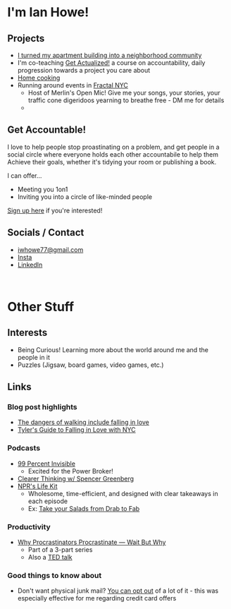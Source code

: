 # I'm Ian Howe!

## Projects 
- [I turned my apartment building into a neighborhood community](https://ianhowe.substack.com/p/community-without-the-commute)
- I'm co-teaching [Get Actualized!](https://www.notion.so/ulyart/Get-Actualized-class-resources-18529d498c83806cb79dd2c49d3f394c) a course on accountability, daily progression towards a project you care about 
- [Home cooking](/homeCooking)
- Running around events in [Fractal NYC](https://fractalnyc.com/) 
  - Host of Merlin's Open Mic! Give me your songs, your stories, your traffic cone digeridoos yearning to breathe free - DM me for details
  - 
 
## Get Accountable! 
I love to help people stop proastinating on a problem, and get people in a social circle where everyone holds each other accountabile to help them Achieve their goals, whether it's tidying your room or publishing a book. 

I can offer...
- Meeting you 1on1 
- Inviting you into a circle of like-minded people

[Sign up here](https://forms.gle/5RHuzvKszHsoJEKo6) if you're interested!


## Socials / Contact

* [iwhowe77@gmail.com](mailto:iwhowe77@gmail.com)   
* [Insta](https://www.instagram.com/defnotacactus/)   
* [LinkedIn](https://www.linkedin.com/in/ian-howe-softeng/)

<br/>

# Other Stuff 

## Interests 
- Being Curious\! Learning more about the world around me and the people in it   
- Puzzles (Jigsaw, board games, video games, etc.) 

## Links 

### Blog post highlights

* [The dangers of walking include falling in love](https://bessstillman.substack.com/p/the-dangers-of-walking-include-falling)   
* [Tyler's Guide to Falling in Love with NYC](https://tyleralterman.notion.site/Tyler-s-guide-to-falling-in-love-with-NYC-dc371f0f0f284f0bab2ca74b671c80e4) 

### Podcasts 

* [99 Percent Invisible](https://99percentinvisible.org/episodes/)   
  * Excited for the Power Broker\!   
* [Clearer Thinking w/ Spencer Greenberg](https://podcast.clearerthinking.org/)  
* [NPR's Life Kit](https://open.spotify.com/show/5J0xAfsLX7bEYzGxOin4Sd?si=7d35cb475c174ff3)  
  * Wholesome, time-efficient, and designed with clear takeaways in each episode  
  * Ex: [Take your Salads from Drab to Fab](https://open.spotify.com/episode/6awpXDXExbRzMpPYSXsDT9?si=a044ae7e2b0f429e) 

### Productivity 

* [Why Procrastinators Procrastinate — Wait But Why](https://waitbutwhy.com/2013/10/why-procrastinators-procrastinate.html)  
  * Part of a 3-part series   
  * Also a [TED talk](https://www.youtube.com/watch?v=arj7oStGLkU) 

### Good things to know about  

* Don't want physical junk mail? [You can opt out](https://consumer.ftc.gov/articles/how-stop-junk-mail) of a lot of it - this was especially effective for me regarding credit card offers

<!-- * [The MTA has a whatsapp!](https://api.whatsapp.com/send/?phone=16466286743&text=Hello,+MTA.+I+have+a+question&type=phone_number&app_absent=0) Easy opportunity to be proactive and make the subways a little bit more responsive to the chaos we often witness -->

<!-- ## Infotainment 

* Bill Wurtz \- The history of Japan -->


<!-- # WIP/figure out later

## Personal Philosophy 

* TBD -->



